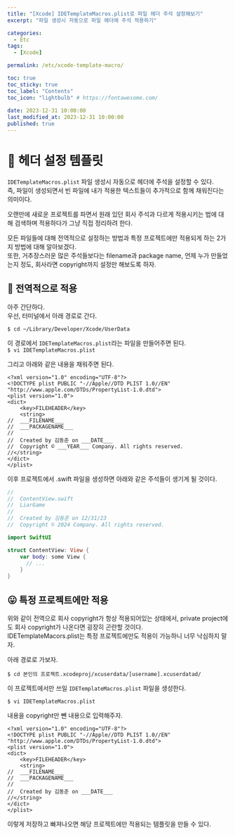 ```yaml
---
title: "[Xcode] IDETemplateMacros.plist로 파일 헤더 주석 설정해보기"  
excerpt: "파일 생성시 자동으로 파일 헤더에 주석 적용하기"

categories:
  - Etc
tags:
  - [Xcode]

permalink: /etc/xcode-template-macro/

toc: true
toc_sticky: true
toc_label: "Contents"
toc_icon: "lightbulb" # https://fontawesome.com/
 
date: 2023-12-31 10:00:00
last_modified_at: 2023-12-31 10:00:00
published: true
---  
```


# 🗿 헤더 설정 템플릿

`IDETemplateMacros.plist` 파일 생성시 자동으로 헤더에 주석을 설정할 수 있다.  
즉, 파일이 생성되면서 빈 파일에 내가 적용한 텍스트들이 추가적으로 함께 채워진다는 의미이다.  

오랜만에 새로운 프로젝트를 파면서 원래 있던 회사 주석과 다르게 적용시키는 법에 대해 검색하며 적용하다가 그냥 직접 정리하려 한다.  

모든 파일들에 대해 전역적으로 설정하는 방법과 특정 프로젝트에만 적용되게 하는 2가지 방법에 대해 알아보겠다.  
또한, 거추장스러운 많은 주석들보다는 filename과 package name, 언제 누가 만들었는지 정도, 회사라면 copyright까지 설정만 해보도록 하자.  

## 📖 전역적으로 적용

아주 간단하다.  
우선, 터미널에서 아래 경로로 간다.  

`$ cd ~/Library/Developer/Xcode/UserData`  

이 경로에서 `IDETemplateMacros.plist`라는 파일을 만들어주면 된다.  
`$ vi IDETemplateMacros.plist`  

그리고 아래와 같은 내용을 채워주면 된다.  

```plist
<?xml version="1.0" encoding="UTF-8"?>
<!DOCTYPE plist PUBLIC "-//Apple//DTD PLIST 1.0//EN" "http://www.apple.com/DTDs/PropertyList-1.0.dtd">
<plist version="1.0">
<dict>
    <key>FILEHEADER</key>
    <string>
//  ___FILENAME___
//  ___PACKAGENAME___
//
//  Created by 김동준 on ___DATE___
//  Copyright © ___YEAR___ Company. All rights reserved.
//</string>
</dict>
</plist>
```  

이후 프로젝트에서 .swift 파일을 생성하면 아래와 같은 주석들이 생기게 될 것이다.  

```swift
//
//  ContentView.swift
//  LiarGame
//
//  Created by 김동준 on 12/31/23
//  Copyright © 2024 Company. All rights reserved.

import SwiftUI

struct ContentView: View {
    var body: some View {
      // ...
    }
}
```  

## 😛 특정 프로젝트에만 적용

위와 같이 전역으로 회사 copyright가 항상 적용되어있는 상태에서, private project에도 회사 copyright가 나온다면 굉장히 곤란할 것이다.  
IDETemplateMacors.plist는 특정 프로젝트에만도 적용이 가능하니 너무 낙심하지 말자.  

아래 경로로 가보자.  

`$ cd 본인의 프로젝트.xcodeproj/xcuserdata/[username].xcuserdatad/`  

이 프로젝트에서만 쓰일 `IDETemplateMacros.plist` 파일을 생성한다.  

`$ vi IDETemplateMacros.plist`  

내용을 copyright만 뺀 내용으로 입력해주자.  

```plist
<?xml version="1.0" encoding="UTF-8"?>
<!DOCTYPE plist PUBLIC "-//Apple//DTD PLIST 1.0//EN" "http://www.apple.com/DTDs/PropertyList-1.0.dtd">
<plist version="1.0">
<dict>
    <key>FILEHEADER</key>
    <string>
//  ___FILENAME___
//  ___PACKAGENAME___
//
//  Created by 김동준 on ___DATE___
//</string>
</dict>
</plist>
```  

이렇게 저장하고 빠져나오면 해당 프로젝트에만 적용되는 템플릿을 만들 수 있다.  
